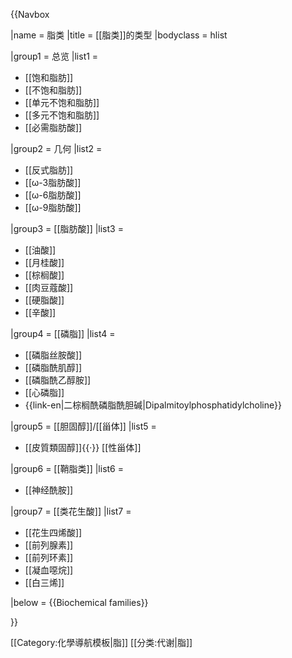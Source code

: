{{Navbox

|name = 脂类
|title = [[脂类]]的类型
|bodyclass = hlist

|group1 = 总览
|list1 = 
* [[饱和脂肪]]
* [[不饱和脂肪]]
* [[单元不饱和脂肪]]
*  [[多元不饱和脂肪]]
* [[必需脂肪酸]]

|group2 = 几何
|list2 = 
* [[反式脂肪]]
* [[ω-3脂肪酸]]
* [[ω-6脂肪酸]]
* [[ω-9脂肪酸]]

|group3 = [[脂肪酸]]
|list3 = 
* [[油酸]]
* [[月桂酸]]
* [[棕榈酸]]
* [[肉豆蔻酸]]
* [[硬脂酸]]
* [[辛酸]]

|group4 = [[磷脂]]
|list4 = 
* [[磷脂丝胺酸]]
* [[磷脂酰肌醇]]
* [[磷脂酰乙醇胺]]
* [[心磷脂]]
* {{link-en|二棕榈酰磷脂酰胆碱|Dipalmitoylphosphatidylcholine}}

|group5 = [[胆固醇]]/[[甾体]]
|list5 = 
* [[皮質類固醇]]{{·}} [[性甾体]]

|group6 = [[鞘脂类]]
|list6 = 
* [[神经酰胺]]

|group7 = [[类花生酸]]
|list7 = 
* [[花生四烯酸]]
* [[前列腺素]]
* [[前列环素]]
* [[凝血噁烷]]
* [[白三烯]]

|below = {{Biochemical families}}

}}<noinclude>

[[Category:化學導航模板|脂]]
[[分类:代谢|脂]]
</noinclude>